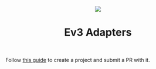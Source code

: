 <div align="center">
  <img src="https://avatars.githubusercontent.com/u/146375132?s=128&u=75e217508d9204865b5f28114097bd0af6c3c377&v=4">
  <h1>Ev3 Adapters</h1>
  <br>
</div>

Follow [this guide](./CONTRIBUTING.md#adding-a-new-project) to create a project and submit a PR with it.
